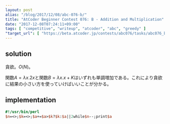 ```yaml
---
layout: post
alias: "/blog/2017/12/08/abc-076-b/"
title: "AtCoder Beginner Contest 076: B - Addition and Multiplication"
date: "2017-12-08T07:24:11+09:00"
tags: [ "competitive", "writeup", "atcoder", "abc", "greedy" ]
"target_url": [ "https://beta.atcoder.jp/contests/abc076/tasks/abc076_b" ]
---
```


## solution

貪欲。$O(N)$。

関数$A = \lambda x. 2x$と関数$B = \lambda x. x + K$はいずれも単調増加である。これにより貪欲に結果の小さい方を使っていけばいいことが分かる。

## implementation

``` perl
#!/usr/bin/perl
$n=<>;$k=<>;$a+=$a>$k?$k:$a||2while$n--;print$a
```
